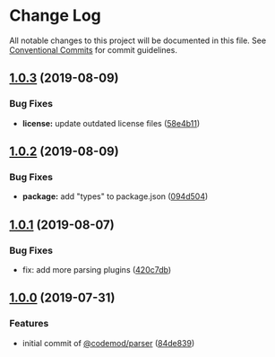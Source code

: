 # Change Log

All notable changes to this project will be documented in this file.
See [Conventional Commits](https://conventionalcommits.org) for commit guidelines.

## [1.0.3](https://github.com/codemod-js/codemod/compare/@codemod/parser@1.0.2...@codemod/parser@1.0.3) (2019-08-09)

### Bug Fixes

- **license:** update outdated license files ([58e4b11](https://github.com/codemod-js/codemod/commit/58e4b11))

## [1.0.2](https://github.com/codemod-js/codemod/compare/@codemod/parser@1.0.1...@codemod/parser@1.0.2) (2019-08-09)

### Bug Fixes

- **package:** add "types" to package.json ([094d504](https://github.com/codemod-js/codemod/commit/094d504))

## [1.0.1](https://github.com/codemod-js/codemod/compare/@codemod/parser@1.0.0...@codemod/parser@1.0.1) (2019-08-07)

### Bug Fixes

- fix: add more parsing plugins ([420c7db](https://github.com/codemod-js/codemod/commit/420c7db))

## [1.0.0](https://github.com/codemod-js/codemod/commit/26fe442) (2019-07-31)

### Features

- initial commit of [@codemod/parser](https://github.com/codemod/parser) ([84de839](https://github.com/codemod-js/codemod/commit/26fe442))

